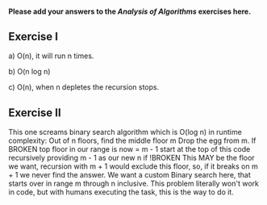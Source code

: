 #### Please add your answers to the ***Analysis of  Algorithms*** exercises here.

## Exercise I

a)
O(n), it will run n times.

b)
O(n log n)

c)
O(n), when n depletes the recursion stops.

## Exercise II
This one screams binary search algorithm which is O(log n) in runtime complexity:
Out of n floors, find the middle floor m
    Drop the egg from m.
    If BROKEN
        top floor in our range is now = m - 1
        start at the top of this code recursively providing m - 1 as our new n
    if !BROKEN
        This MAY be the floor we want, recursion with m + 1 would exclude this floor, so, if it breaks on m + 1 we never find the answer. 
        We want a custom Binary search here, that starts over in range m through n inclusive. This problem literally won't work in code, but with humans executing the task, this is the way to do it.


